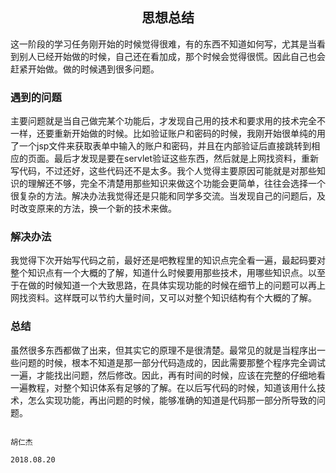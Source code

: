 ﻿<h2 style="text-align:center">思想总结</h2>
        这一阶段的学习任务刚开始的时候觉得很难，有的东西不知道如何写，尤其是当看到别人已经开始做的时候，自己还在看加成，那个时候会觉得很慌。因此自己也会赶紧开始做。做的时候遇到很多问题。
<h3>遇到的问题</h3>
        主要问题就是当自己做完某个功能后，才发现自己用的技术和要求用的技术完全不一样，还要重新开始做的时候。比如验证账户和密码的时候，我刚开始很单纯的用了一个jsp文件来获取表单中输入的账户和密码，并且在内部验证后直接跳转到相应的页面。最后才发现是要在servlet验证这些东西，然后就是上网找资料，重新写代码，不过还好，这些代码还不是太多。我个人觉得主要原因可能就是对那些知识的理解还不够，完全不清楚用那些知识来做这个功能会更简单，往往会选择一个很复杂的方法。解决办法我觉得还是只能和同学多交流。当发现自己的问题后，及时改变原来的方法，换一个新的技术来做。
<h3>解决办法</h3>
        我觉得下次开始写代码之前，最好还是吧教程里的知识点完全看一遍，最起码要对整个知识点有一个大概的了解，知道什么时候要用那些技术，用哪些知识点。以至于在做的时候知道一个大致思路，在具体实现功能的时候在细节上的问题可以再上网找资料。这样既可以节约大量时间，又可以对整个知识结构有个大概的了解。
<h3>总结</h3>
        虽然很多东西都做了出来，但其实它的原理不是很清楚。最常见的就是当程序出一些问题的时候，根本不知道是那一部分代码造成的，因此需要那整个程序完全调试一遍，才能找出问题，然后修改。因此，再有时间的时候，应该在完整的仔细地看一遍教程，对整个知识体系有足够的了解。在以后写代码的时候，知道该用什么技术，怎么实现功能，再出问题的时候，能够准确的知道是代码那一部分所导致的问题。


																                            胡仁杰
																                          2018.08.20
